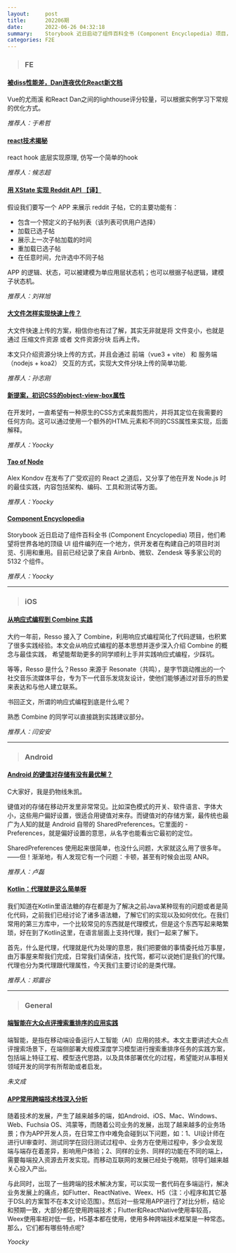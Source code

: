 ```yaml
---
layout:     post
title:      202206期
date:       2022-06-26 04:32:18
summary:    Storybook 近日启动了组件百科全书 (Component Encyclopedia) 项目，他们希望将世界各地的顶级 UI 组件编列在一个地方，供开发者在构建自己的项目时浏览、引用和重用。目前已经记录了来自 Airbnb、微软、Zendesk 等多家公司的 5132 个组件。
categories: F2E
---
```



> ### FE

#### [被diss性能差，Dan连夜优化React新文档](https://mp.weixin.qq.com/s/oZtnQpvfDw62Gu0PcALwLQ)

Vue的尤雨溪 和React Dan之间的lighthouse评分较量，可以根据实例学习下常规的优化方式。

*推荐人：于希哲*

#### [react技术揭秘](https://react.iamkasong.com/hooks/create.html#%E5%B7%A5%E4%BD%9C%E5%8E%9F%E7%90%86)

react hook 底层实现原理, 仿写一个简单的hook

*推荐人：候志超*

#### [用 XState 实现 Reddit API 【译】](https://zhuanlan.zhihu.com/p/412523292)

假设我们要写一个 APP 来展示 reddit 子帖，它的主要功能有：
- 包含一个预定义的子帖列表（该列表可供用户选择）
- 加载已选子帖
- 展示上一次子帖加载的时间
- 重加载已选子帖
- 在任意时间，允许选中不同子帖

APP 的逻辑、状态，可以被建模为单应用层状态机；也可以根据子帖逻辑，建模子状态机。

*推荐人：刘祥旭*


#### [大文件怎样实现快速上传？](https://mp.weixin.qq.com/s/1FozU1NyKPhEO4nMTwVW-A)

大文件快速上传的方案，相信你也有过了解，其实无非就是将 文件变小，也就是通过 压缩文件资源 或者 文件资源分块 后再上传。

本文只介绍资源分块上传的方式，并且会通过 前端（vue3 + vite） 和 服务端（nodejs + koa2） 交互的方式，实现大文件分块上传的简单功能.

*推荐人：孙志刚*


#### [新提案，初识CSS的object-view-box属性](https://mp.weixin.qq.com/s/m41tvxk8VLKMMKxUc00Cgg)

在开发时，一直希望有一种原生的CSS方式来裁剪图片，并将其定位在我需要的任何方向。这可以通过使用一个额外的HTML元素和不同的CSS属性来实现，后面解释。

*推荐人：Yoocky*


#### [Tao of Node](https://alexkondov.com/tao-of-node/)

Alex Kondov 在发布了广受欢迎的 React 之道后，又分享了他在开发 Node.js 时的最佳实践，内容包括架构、编码、工具和测试等方面。

*推荐人：Yoocky*

#### [Component Encyclopedia](https://storybook.js.org/blog/component-encyclopedia/)

Storybook 近日启动了组件百科全书 (Component Encyclopedia) 项目，他们希望将世界各地的顶级 UI 组件编列在一个地方，供开发者在构建自己的项目时浏览、引用和重用。目前已经记录了来自 Airbnb、微软、Zendesk 等多家公司的 5132 个组件。

*推荐人：Yoocky*

---

> ### iOS

#### [从响应式编程到 Combine 实践](https://mp.weixin.qq.com/s/b_q6R64xkq8Rl9EiIde4MA)

大约一年前，Resso 接入了 Combine，利用响应式编程简化了代码逻辑，也积累了很多实践经验。本文会从响应式编程的基本思想并逐步深入介绍 Combine 的概念与最佳实践， 希望能帮助更多的同学顺利上手并实践响应式编程，少踩坑。

等等，Resso 是什么？Resso 来源于 Resonate（共鸣），是字节跳动推出的一个社交音乐流媒体平台，专为下一代音乐发烧友设计，使他们能够通过对音乐的热爱来表达和与他人建立联系。

书回正文，所谓的响应式编程到底是什么呢？

熟悉 Combine 的同学可以直接跳到实践建议部分。

*推荐人：闫安安*

---

> ### Android


#### [Android 的键值对存储有没有最优解？](https://mp.weixin.qq.com/s/w3uZR6us1MMVYzfzD1PCiQ)

C大家好，我是扔物线朱凯。

键值对的存储在移动开发里非常常见。比如深色模式的开关、软件语言、字体大小，这些用户偏好设置，很适合用键值对来存。而键值对的存储方案，最传统也最广为人知的就是 Android 自带的 SharedPreferences。它里面的 -Preferences，就是偏好设置的意思，从名字也能看出它最初的定位。

SharedPreferences 使用起来很简单，也没什么问题，大家就这么用了很多年。——但！渐渐地，有人发现它有一个问题：卡顿，甚至有时候会出现 ANR。

*推荐人：卢磊*

#### [Kotlin：代理就是这么简单呀](https://zhuanlan.zhihu.com/p/149111949)

我们知道在Kotlin里语法糖的存在都是为了解决之前Java某种现有的问题或者是简化代码，之前我们已经讨论了诸多语法糖，了解它们的实现以及如何优化。在我们常用的第三方库中，一个比较常见的东西就是代理模式，但是这个东西写起来略繁琐，好在到了Kotlin这里，在语言层面上支持代理，我们一起来了解下。

首先，什么是代理，代理就是代为处理的意思，我们把要做的事情委托给万事屋，由万事屋来帮我们完成，日常我们请保洁，找代驾，都可以说她们是我们的代理。代理也分为类代理跟代理属性，今天我们主要讨论的是类代理。

*推荐人：郑震谷*

---

> ### General


#### [端智能在大众点评搜索重排序的应用实践](https://juejin.cn/post/7099725287067222023)

端智能，是指在移动端设备运行人工智能（AI）应用的技术。本文主要讲述大众点评搜索场景下，在端侧部署大规模深度学习模型进行搜索重排序任务的实践方案，包括端上特征工程、模型迭代思路，以及具体部署优化的过程，希望能对从事相关领域开发的同学有所帮助或者启发。

*朱文成*

#### [APP常用跨端技术栈深入分析](https://mp.weixin.qq.com/s/-IoiOSSMOORzZXLUiZsGtw)

随着技术的发展，产生了越来越多的端，如Android、iOS、Mac、Windows、Web、Fuchsia OS、鸿蒙等，而随着公司业务的发展，出现了越来越多的业务场景；作为APP开发人员，在日常工作中难免会碰到以下问题，如：1、UI设计师在进行UI审查时、测试同学在回归测试过程中、业务方在使用过程中，多少会发现端与端存在着差异，影响用户体验；2、同样的业务、同样的功能在不同的端上，需要每端投入资源去开发实现。而移动互联网的发展已经处于晚期，领导们越来越关心投入产出。

与此同时，出现了一些跨端的技术解决方案，可以实现一套代码在多端运行，解决业务发展上的痛点，如Flutter、ReactNative、Weex、H5（注：小程序和其它基于DSL的方案暂不在本文讨论范围）。然后对一些常用APP进行了对比分析，结论和预期一致，大部分都在使用跨端技术；Flutter和ReactNative使用率较高，Weex使用率相对低一些，H5基本都在使用，使用多种跨端技术框架是一种常态。那么，它们都有哪些特点呢?

*Yoocky*